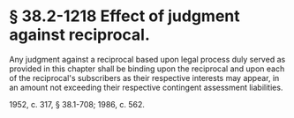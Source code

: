 # § 38.2-1218 Effect of judgment against reciprocal.

<p>Any judgment against a reciprocal based upon legal process duly served as provided in this chapter shall be binding upon the reciprocal and upon each of the reciprocal's subscribers as their respective interests may appear, in an amount not exceeding their respective contingent assessment liabilities.</p><p>1952, c. 317, § 38.1-708; 1986, c. 562.</p>